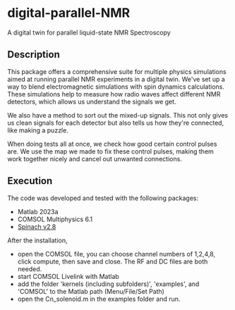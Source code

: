 # digital-parallel-NMR
A digital twin for parallel liquid-state NMR Spectroscopy


## Description
This package offers a comprehensive suite for multiple physics simulations aimed at running parallel NMR experiments in a digital twin. We've set up a way to blend electromagnetic simulations with spin dynamics calculations. These simulations help to measure how radio waves affect different NMR detectors, which allows us understand the signals we get.

We also have a method to sort out the mixed-up signals. This not only gives us clean signals for each detector but also tells us how they're connected, like making a puzzle.

When doing tests all at once, we check how good certain control pulses are. We use the map we made to fix these control pulses, making them work together nicely and cancel out unwanted connections.

## Execution 
The code was developed and tested with the following packages:
- Matlab 2023a
- COMSOL Multiphysics 6.1
- [Spinach v2.8](https://spindynamics.org/group/?page_id=12)

After the installation, 
- open the COMSOL file, you can choose channel numbers of 1,2,4,8, click compute, then save and close. The RF and DC files are both needed.
- start COMSOL Livelink with Matlab
- add the folder 'kernels (including subfolders)', 'examples', and 'COMSOL' to the Matlab path (Menu/File/Set Path)
- open the Cn_solenoid.m in the examples folder and run.

